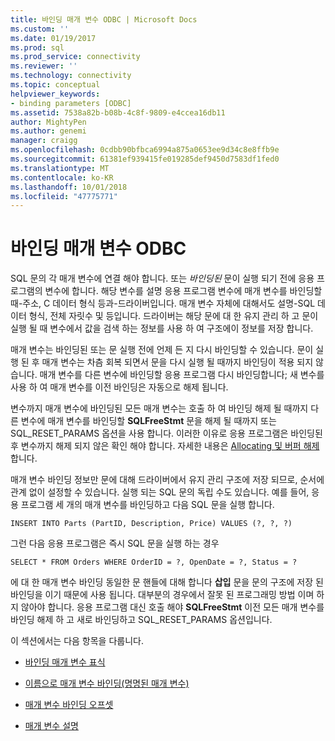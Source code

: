 ```yaml
---
title: 바인딩 매개 변수 ODBC | Microsoft Docs
ms.custom: ''
ms.date: 01/19/2017
ms.prod: sql
ms.prod_service: connectivity
ms.reviewer: ''
ms.technology: connectivity
ms.topic: conceptual
helpviewer_keywords:
- binding parameters [ODBC]
ms.assetid: 7538a82b-b08b-4c8f-9809-e4ccea16db11
author: MightyPen
ms.author: genemi
manager: craigg
ms.openlocfilehash: 0cdbb90bfbca6994a875a0653ee9d34c8e8ffb9e
ms.sourcegitcommit: 61381ef939415fe019285def9450d7583df1fed0
ms.translationtype: MT
ms.contentlocale: ko-KR
ms.lasthandoff: 10/01/2018
ms.locfileid: "47775771"
---
```

# <a name="binding-parameters-odbc"></a>바인딩 매개 변수 ODBC
SQL 문의 각 매개 변수에 연결 해야 합니다. 또는 *바인딩된* 문이 실행 되기 전에 응용 프로그램의 변수에 합니다. 해당 변수를 설명 응용 프로그램 변수에 매개 변수를 바인딩할 때-주소, C 데이터 형식 등과-드라이버입니다. 매개 변수 자체에 대해서도 설명-SQL 데이터 형식, 전체 자릿수 및 등입니다. 드라이버는 해당 문에 대 한 유지 관리 하 고 문이 실행 될 때 변수에서 값을 검색 하는 정보를 사용 하 여 구조에이 정보를 저장 합니다.  
  
 매개 변수는 바인딩된 또는 문 실행 전에 언제 든 지 다시 바인딩할 수 있습니다. 문이 실행 된 후 매개 변수는 차츰 회복 되면서 문을 다시 실행 될 때까지 바인딩이 적용 되지 않습니다. 매개 변수를 다른 변수에 바인딩할 응용 프로그램 다시 바인딩합니다; 새 변수를 사용 하 여 매개 변수를 이전 바인딩은 자동으로 해제 됩니다.  
  
 변수까지 매개 변수에 바인딩된 모든 매개 변수는 호출 하 여 바인딩 해제 될 때까지 다른 변수에 매개 변수를 바인딩할 **SQLFreeStmt** 문을 해제 될 때까지 또는 SQL_RESET_PARAMS 옵션을 사용 합니다. 이러한 이유로 응용 프로그램은 바인딩된 후 변수까지 해제 되지 않은 확인 해야 합니다. 자세한 내용은 [Allocating 및 버퍼 해제](../../../odbc/reference/develop-app/allocating-and-freeing-buffers.md)합니다.  
  
 매개 변수 바인딩 정보만 문에 대해 드라이버에서 유지 관리 구조에 저장 되므로, 순서에 관계 없이 설정할 수 있습니다. 실행 되는 SQL 문의 독립 수도 있습니다. 예를 들어, 응용 프로그램 세 개의 매개 변수를 바인딩하고 다음 SQL 문을 실행 합니다.  
  
```  
INSERT INTO Parts (PartID, Description, Price) VALUES (?, ?, ?)  
```  
  
 그런 다음 응용 프로그램은 즉시 SQL 문을 실행 하는 경우  
  
```  
SELECT * FROM Orders WHERE OrderID = ?, OpenDate = ?, Status = ?  
```  
  
 에 대 한 매개 변수 바인딩 동일한 문 핸들에 대해 합니다 **삽입** 문을 문의 구조에 저장 된 바인딩을 이기 때문에 사용 됩니다. 대부분의 경우에서 잘못 된 프로그래밍 방법 이며 하지 않아야 합니다. 응용 프로그램 대신 호출 해야 **SQLFreeStmt** 이전 모든 매개 변수를 바인딩 해제 하 고 새로 바인딩하고 SQL_RESET_PARAMS 옵션입니다.  
  
 이 섹션에서는 다음 항목을 다룹니다.  
  
-   [바인딩 매개 변수 표식](../../../odbc/reference/develop-app/binding-parameter-markers.md)  
  
-   [이름으로 매개 변수 바인딩(명명된 매개 변수)](../../../odbc/reference/develop-app/binding-parameters-by-name-named-parameters.md)  
  
-   [매개 변수 바인딩 오프셋](../../../odbc/reference/develop-app/parameter-binding-offsets.md)  
  
-   [매개 변수 설명](../../../odbc/reference/develop-app/describing-parameters.md)
